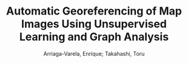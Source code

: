 ---
paperId: 27
author: Arriaga-Varela, Enrique; Takahashi, Toru
title: Automatic Georeferencing of Map Images Using Unsupervised Learning and Graph Analysis
pdf: ArriagaVarela_short_presentation_27.pdf
poster: ArriagaVarela_short_presentation_27.png
alt: --
type: Poster
topic: Applications
link: --
conference: neurips
year: 2020
tags: neurips-2020
---